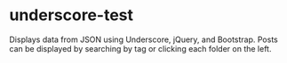 # underscore-test
Displays data from JSON using Underscore, jQuery, and Bootstrap.
Posts can be displayed by searching by tag or clicking each folder on the left.
